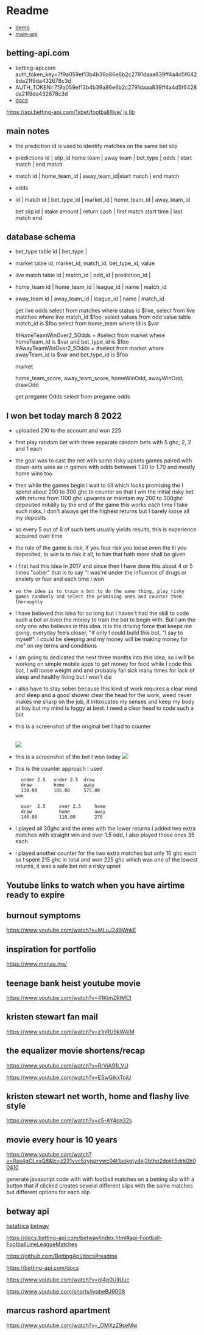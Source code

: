 # Readme

- [demo](https://example.com/)
- [main-api](https://footballdata-api.netlify.app/)

## betting-api.com

- betting-api.com auth_token_key=7f9a059ef13b4b39a86e6b2c2791daaa839ff4a4d5f6428da21f9da432678c3d
- AUTH_TOKEN=7f9a059ef13b4b39a86e6b2c2791daaa839ff4a4d5f6428da21f9da432678c3d
- [docs](https://docs.betting-api.com/betway/index.html#api-Football-FootballLineById)

<https://api.betting-api.com/1xbet/football/live/>
[js lib](https://github.com/BettingApi/js-rest-client/tree/master/packages/1xbet#readme)

## main notes

- the prediction id is used to identify matches on the same bet slip
  
- predictions
  id | slip_id home team | away team | bet_type | odds | start match | end match

- match
  id | home_team_id | away_team_id|start match | end match

- odds
- id | match id | bet_type_id | market_id | home_team_id | away_team_id
  
  bet slip
  id | stake amount | return cash |  first match start time | last match end

## database schema

- bet_type table
   id | bet_type |
- market table
   id, market_id, match_id, bet_type_id,  value
- live match table
    id | match_id | odd_id | prediction_id |
- home_team
    id | home_team_id | league_id | name | match_id
- away_team
    id | away_team_id | league_id | name | match_id

   get live odds
   select from matches where status is $live, select from live matches where live match_id $foo, select values from odd value table match_id is $foo
   select from home_team where Id is $var
  
   #HomeTeamWinOver2_5Odds = #select from market where homeTeam_id is $var and bet_type_id is $foo
   #AwayTeamWinOver2_5Odds = #select from market where awayTeam_id is $var and bet_type_id is $foo

   market
  
   home_team_score, away_team_score, homeWinOdd, awayWinOdd, drawOdd

   get pregame Odds
   select from pregame odds

## I won bet today march 8 2022

- uploaded 210 to the account and won 225
- first play random bet with three separate random bets with 5 ghc, 2, 2 and 1 each
- the goal was to cast the net with some risky upsets games paired with down-sets wins as in games with odds between 1.20 to 1.70 and mostly home wins too
- then while the games begin i wait to till which looks promising the I spend about 200 to 300 ghc to counter so that I win the initial risky bet with returns from 1100 ghc upwards or maintain my 200 to 300ghc deposited initially by the end of the game
  this works each time I take such risks, I don't always get the highest returns but I barely loose all my deposits
- so every 5 out of 8 of such bets usually yields results, this is experience acquired over time
- the rule of the game is risk, if you fear risk you loose even the lil you deposited, to win is to risk it all, to him that hath more shall be given

- I first had this idea in 2017 and since then I have done this about 4 or 5 times "sober" that is to say "I was'nt under the influence of drugs or anxiety or fear and each time I won

- ```so the idea is to train a bot to do the same thing, play risky games randomly and select the promising ones and counter them thoroughly```

- I have believed this idea for so long but I haven't had the skill to code such a bot or even the money to train the bot to begin with. But I am the only one who believes in this idea. It is the driving force that keeps me going, everyday feels closer, "if only I could build this bot, "I say to myself". I could be sleeping and my money will be making money for me" on my terms and conditions

- I am going to dedicated the next three months into this idea, so i will be working on simple mobile apps to get money for food while I code this bot, I will loose weight and
  and probably fall sick many times for lack of sleep and healthy living but i won't die

- i also have to stay sober because this kind of work requires a clear mind and sleep and a good shower clear the head for the work, weed never makes me sharp on the job, it intoxicates my senses and keep my body at bay but my mind is foggy at best. I need a clear head to code such a bot

- this is a screenshot of the original bet I had to counter

  <br>
  <img src="orignal_bet_march_8_2022.png">

- this is a screenshot of the bet I won today
  <img src="betway_8_march_2022.png" >
  <br>
- this is the counter approach I used
  
  ```
    under 2.5   under 2.5  draw       
    draw        home       away
    130.00      105.00     575.00
  won

    over  2.5     over 2.5     home    
    draw          home         away
    140.00        110.00       270

  ```

- I played all 30ghc and the ones with the lower returns I added two extra matches with straight win and over 1.5 odd, I also played those ones 35 each
- i played another counter for the two extra matches but only 10 ghc each so I spent 215 ghc in total and won 225 ghc which was one of the lowest returns, it was a safe bet not a risky upset

## Youtube links to watch when you have airtime ready to expire

## burnout symptoms
<https://www.youtube.com/watch?v=MLuJ249WnkE>

## inspiration for portfolio
<https://www.monae.me/>

## teenage bank heist youtube movie
<https://www.youtube.com/watch?v=41KimZRIMCI>

## kristen stewart fan mail
<https://www.youtube.com/watch?v=z1nRU9kW4lM>

## the equalizer movie shortens/recap
<https://www.youtube.com/watch?v=RrViA91j_VU>

<https://www.youtube.com/watch?v=ESwGjkxToiU>

## kristen stewart net worth, home and flashy live style
<https://www.youtube.com/watch?v=c5-AY4cn32s>

## movie every hour is 10 years
<https://www.youtube.com/watch?v=Ras4gOLxxQ8&lc=z231yvc5zyjszrvwc04t1aokgty4sj2btho2doijti5drk0h00410>

generate javascript code with with football matches on a betting slip with a button that if clicked creates several different slips with the same matches but different options for each slip

## betway api

[betafrica](betwayafrica.com)
[betway](https://docs.betting-api.com/betway/index.html#api-Football-FootballLineLeagueMatches)

<https://docs.betting-api.com/betway/index.html#api-Football-FootballLineLeagueMatches>

<https://github.com/BettingApi/docs#readme>

<https://betting-api.com/docs>

<https://www.youtube.com/watch?v=gI4p0UjIUuc>

<https://www.youtube.com/shorts/iyqbeBJ9008>

## marcus rashord apartment

<https://www.youtube.com/watch?v=_OMXzZ9seMw>
